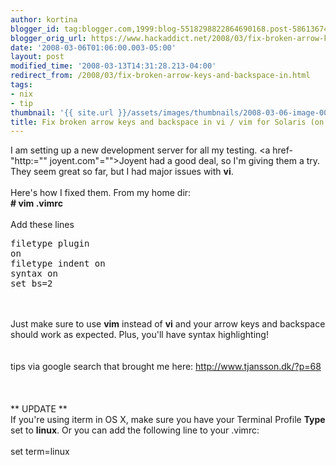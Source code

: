 ```yaml
---
author: kortina
blogger_id: tag:blogger.com,1999:blog-5518298822864690168.post-5861367461931805529
blogger_orig_url: https://www.hackaddict.net/2008/03/fix-broken-arrow-keys-and-backspace-in.html
date: '2008-03-06T01:06:00.003-05:00'
layout: post
modified_time: '2008-03-13T14:31:28.213-04:00'
redirect_from: /2008/03/fix-broken-arrow-keys-and-backspace-in.html
tags:
- nix
- tip
thumbnail: '{{ site.url }}/assets/images/thumbnails/2008-03-06-image-0000.png'
title: Fix broken arrow keys and backspace in vi / vim for Solaris (on Joyent)
---
```


I am setting up a new development server for all my testing.  <a href-"http:="" joyent.com"="">Joyent</a> had a good deal, so I'm giving them a try.  They seem great so far, but I had major issues with <b>vi</b>.<br/><br/>Here's how I fixed them.  From my home dir:<br/><b># vim .vimrc</b><br/><br/>Add these lines<br/><pre>filetype plugin on<br/>filetype indent on<br/>syntax on<br/>set bs=2</pre><br/><br/>Just make sure to use <b>vim</b> instead of <b>vi</b> and your arrow keys and backspace should work as expected. Plus, you'll have syntax highlighting!<br/><br/><br/>tips via google search that brought me here: <a href="http://www.tjansson.dk/?p=68">http://www.tjansson.dk/?p=68</a><br/><br/><br/><br/>** UPDATE **<br/>If you're using iterm in OS X, make sure you have your Terminal Profile <b>Type</b> set to <b>linux</b>.  Or you can add the following line to your .vimrc:<br/><br/>set term=linux<br/><br/><br/><img alt="" border="0" id="BLOGGER_PHOTO_ID_5177295089549465570" src="{{ site.url }}/assets/images/posts/2008-03-06-image-0000.png" style="display:block; margin:0px auto 10px; text-align:center; "/>